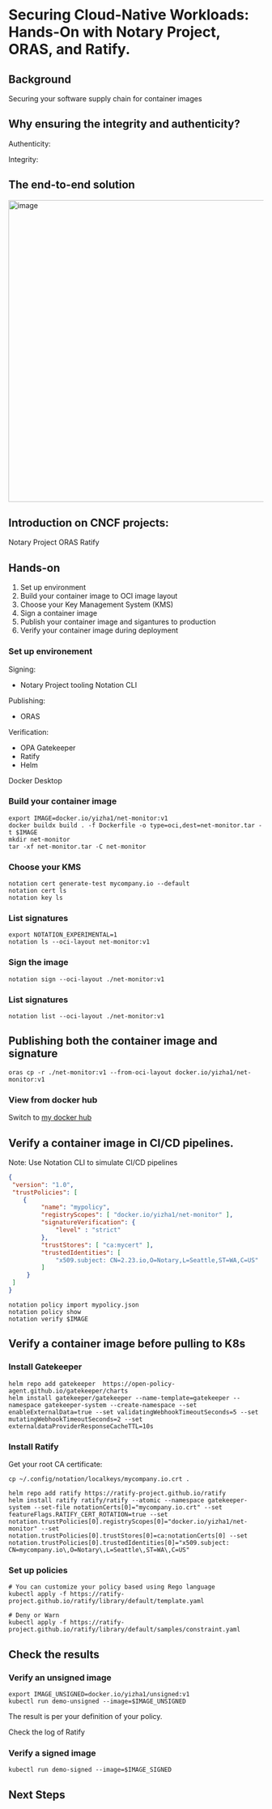 # Securing Cloud-Native Workloads: Hands-On with Notary Project, ORAS, and Ratify.

## Background

Securing your software supply chain for container images

## Why ensuring the integrity and authenticity?

Authenticity:

Integrity:

## The end-to-end solution

<img width="596" alt="image" src="https://github.com/user-attachments/assets/f67fd602-24ad-42fb-ac40-7be1700ee7cb" />



## Introduction on CNCF projects:

Notary Project
ORAS
Ratify

## Hands-on

1. Set up environment
2. Build your container image to OCI image layout
4. Choose your Key Management System (KMS)
5. Sign a container image
6. Publish your container image and sigantures to production
7. Verify your container image during deployment

### Set up environement

Signing:
- Notary Project tooling Notation CLI

Publishing:
- ORAS

Verification:
- OPA Gatekeeper
- Ratify
- Helm

Docker Desktop

### Build your container image

```shell
export IMAGE=docker.io/yizha1/net-monitor:v1
docker buildx build . -f Dockerfile -o type=oci,dest=net-monitor.tar -t $IMAGE
mkdir net-monitor
tar -xf net-monitor.tar -C net-monitor
```

### Choose your KMS

```shell
notation cert generate-test mycompany.io --default
notation cert ls
notation key ls
```

### List signatures

```shell
export NOTATION_EXPERIMENTAL=1
notation ls --oci-layout net-monitor:v1
```

### Sign the image

```shell
notation sign --oci-layout ./net-monitor:v1
```

### List signatures

```shell
notation list --oci-layout ./net-monitor:v1
```

## Publishing both the container image and signature


```shell
oras cp -r ./net-monitor:v1 --from-oci-layout docker.io/yizha1/net-monitor:v1
```

### View from docker hub

Switch to [my docker hub](https://hub.docker.com/repositories/yizha1)


## Verify a container image in CI/CD pipelines.

Note: Use Notation CLI to simulate CI/CD pipelines

```json
{
 "version": "1.0",
 "trustPolicies": [
    {
         "name": "mypolicy",
         "registryScopes": [ "docker.io/yizha1/net-monitor" ],
         "signatureVerification": {
             "level" : "strict"
         },
         "trustStores": [ "ca:mycert" ],
         "trustedIdentities": [
             "x509.subject: CN=2.23.io,O=Notary,L=Seattle,ST=WA,C=US"
         ]
     }
 ]
}
```

```shell
notation policy import mypolicy.json
notation policy show
notation verify $IMAGE
```

## Verify a container image before pulling to K8s

### Install Gatekeeper

```shell
helm repo add gatekeeper  https://open-policy-agent.github.io/gatekeeper/charts
helm install gatekeeper/gatekeeper --name-template=gatekeeper --namespace gatekeeper-system --create-namespace --set enableExternalData=true --set validatingWebhookTimeoutSeconds=5 --set mutatingWebhookTimeoutSeconds=2 --set externaldataProviderResponseCacheTTL=10s
```

### Install Ratify

Get your root CA certificate:

```shell
cp ~/.config/notation/localkeys/mycompany.io.crt .
```

```shell
helm repo add ratify https://ratify-project.github.io/ratify
helm install ratify ratify/ratify --atomic --namespace gatekeeper-system --set-file notationCerts[0]="mycompany.io.crt" --set featureFlags.RATIFY_CERT_ROTATION=true --set notation.trustPolicies[0].registryScopes[0]="docker.io/yizha1/net-monitor" --set notation.trustPolicies[0].trustStores[0]=ca:notationCerts[0] --set notation.trustPolicies[0].trustedIdentities[0]="x509.subject: CN=mycompany.io\,O=Notary\,L=Seattle\,ST=WA\,C=US"
```

### Set up policies

```shell
# You can customize your policy based using Rego language
kubectl apply -f https://ratify-project.github.io/ratify/library/default/template.yaml

# Deny or Warn
kubectl apply -f https://ratify-project.github.io/ratify/library/default/samples/constraint.yaml
```

## Check the results

### Verify an unsigned image

```shell
export IMAGE_UNSIGNED=docker.io/yizha1/unsigned:v1
kubectl run demo-unsigned --image=$IMAGE_UNSIGNED
```
The result is per your definition of your policy.

Check the log of Ratify

### Verify a signed image

```shell
kubectl run demo-signed --image=$IMAGE_SIGNED
```

## Next Steps



